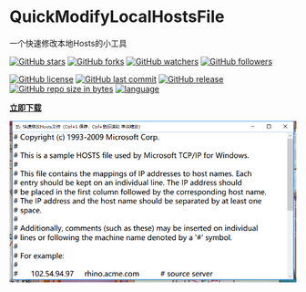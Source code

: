 # QuickModifyLocalHostsFile
一个快速修改本地Hosts的小工具



[![GitHub stars](https://img.shields.io/github/stars/itning/QuickModifyLocalHostsFile.svg?style=social&label=Stars)]()
[![GitHub forks](https://img.shields.io/github/forks/itning/QuickModifyLocalHostsFile.svg?style=social&label=Fork)]()
[![GitHub watchers](https://img.shields.io/github/watchers/itning/QuickModifyLocalHostsFile.svg?style=social&label=Watch)]()
[![GitHub followers](https://img.shields.io/github/followers/itning.svg?style=social&label=Follow)]()

[![GitHub license](https://img.shields.io/github/license/itning/QuickModifyLocalHostsFile.svg)](https://github.com/itning/QuickModifyLocalHostsFile/blob/master/LICENSE)
[![GitHub last commit](https://img.shields.io/github/last-commit/itning/QuickModifyLocalHostsFile.svg)]()
[![GitHub release](https://img.shields.io/github/release/itning/QuickModifyLocalHostsFile.svg)](https://github.com/itning/QuickModifyLocalHostsFile/releases)
[![GitHub repo size in bytes](https://img.shields.io/github/repo-size/itning/QuickModifyLocalHostsFile.svg)]()
[![language](https://img.shields.io/badge/language-C%23-orange.svg)]()



[**立即下载**](https://github.com/itning/QuickModifyLocalHostsFile/releases)

![preview](https://raw.githubusercontent.com/itning/QuickModifyLocalHostsFile/master/preview.png)